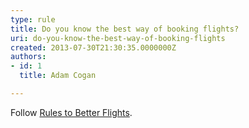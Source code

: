 ```yaml
---
type: rule
title: Do you know the best way of booking flights?
uri: do-you-know-the-best-way-of-booking-flights
created: 2013-07-30T21:30:35.0000000Z
authors:
- id: 1
  title: Adam Cogan

---
```


 
​Follow [Rules to Better Flights](/rules-to-better-flights).​
 
